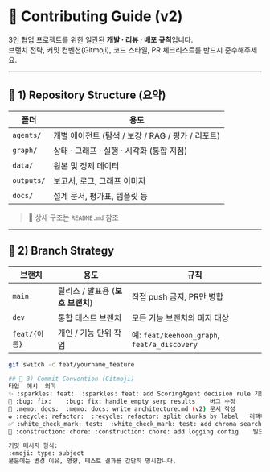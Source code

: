 # 🤝 Contributing Guide (v2)

3인 협업 프로젝트를 위한 일관된 **개발 · 리뷰 · 배포 규칙**입니다.  
브랜치 전략, 커밋 컨벤션(Gitmoji), 코드 스타일, PR 체크리스트를 반드시 준수해주세요.

---

## 🧱 1) Repository Structure (요약)

| 폴더 | 용도 |
|------|------|
| `agents/` | 개별 에이전트 (탐색 / 보강 / RAG / 평가 / 리포트) |
| `graph/` | 상태 · 그래프 · 실행 · 시각화 (통합 지점) |
| `data/` | 원본 및 정제 데이터 |
| `outputs/` | 보고서, 로그, 그래프 이미지 |
| `docs/` | 설계 문서, 평가표, 템플릿 등 |
> 📘 상세 구조는 `README.md` 참조

---

## 🌿 2) Branch Strategy

| 브랜치 | 용도 | 규칙 |
|--------|------|------|
| `main` | 릴리스 / 발표용 (**보호 브랜치**) | 직접 push 금지, PR만 병합 |
| `dev` | 통합 테스트 브랜치 | 모든 기능 브랜치의 머지 대상 |
| `feat/{이름}` | 개인 / 기능 단위 작업 | 예: `feat/keehoon_graph`, `feat/a_discovery` |

```bash
git switch -c feat/yourname_feature

## 🧩 3) Commit Convention (Gitmoji)
타입	예시	의미
✨ :sparkles: feat:	:sparkles: feat: add ScoringAgent decision rule	기능 추가
🐛 :bug: fix:	:bug: fix: handle empty serp results	버그 수정
📝 :memo: docs:	:memo: docs: write architecture.md (v2)	문서 작성
♻️ :recycle: refactor:	:recycle: refactor: split chunks by label	리팩터링
✅ :white_check_mark: test:	:white_check_mark: test: add chroma search tests	테스트
🚧 :construction: chore:	:construction: chore: add logging config	빌드/설정

커밋 메시지 형식:
:emoji: type: subject
본문에는 변경 이유, 영향, 테스트 결과를 간단히 명시합니다.


